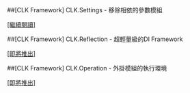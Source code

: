 ##[CLK Framework] CLK.Settings - 移除相依的參數模組

[[繼續閱讀]](https://github.com/Clark159/CLK/blob/master/Documents/CLK.Settings/CLK.Settings.md)

##[CLK Framework] CLK.Reflection - 超輕量級的DI Framework

[[即將推出]](https://github.com/Clark159/CLK/blob/master/Documents/CLK.Reflection/CLK.Reflection.md)

##[CLK Framework] CLK.Operation - 外掛模組的執行環境

[[即將推出]](https://github.com/Clark159/CLK/blob/master/Documents/CLK.Operation/CLK.Operation.md)